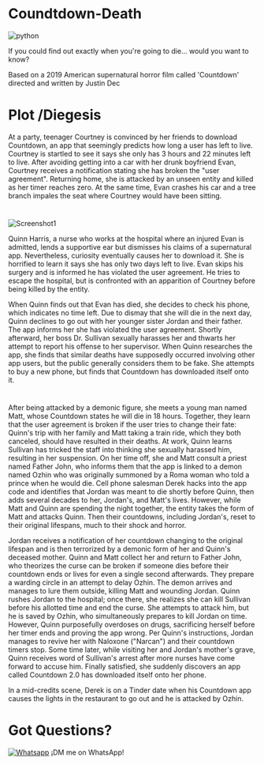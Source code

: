 # Coundtdown-Death
![python](http://ForTheBadge.com/images/badges/made-with-python.svg)

If you could find out exactly when you're going to die... would you want to know?

Based on a 2019 American supernatural horror film called 'Countdown' directed and written by Justin Dec

# Plot /Diegesis
At a party, teenager Courtney is convinced by her friends to download Countdown, an app that seemingly predicts how long a user has left to live. Courtney is startled to see it says she only has 3 hours and 22 minutes left to live. After avoiding getting into a car with her drunk boyfriend Evan, Courtney receives a notification stating she has broken the "user agreement". Returning home, she is attacked by an unseen entity and killed as her timer reaches zero. At the same time, Evan crashes his car and a tree branch impales the seat where Courtney would have been sitting.
#
![Screenshot1](https://user-images.githubusercontent.com/98543992/165503652-aa842a08-55f1-4f35-9acc-70821e001089.png)


Quinn Harris, a nurse who works at the hospital where an injured Evan is admitted, lends a supportive ear but dismisses his claims of a supernatural app. Nevertheless, curiosity eventually causes her to download it. She is horrified to learn it says she has only two days left to live. Evan skips his surgery and is informed he has violated the user agreement. He tries to escape the hospital, but is confronted with an apparition of Courtney before being killed by the entity.

When Quinn finds out that Evan has died, she decides to check his phone, which indicates no time left. Due to dismay that she will die in the next day, Quinn declines to go out with her younger sister Jordan and their father. The app informs her she has violated the user agreement. Shortly afterward, her boss Dr. Sullivan sexually harasses her and thwarts her attempt to report his offense to her supervisor. When Quinn researches the app, she finds that similar deaths have supposedly occurred involving other app users, but the public generally considers them to be fake. She attempts to buy a new phone, but finds that Countdown has downloaded itself onto it.
# 

After being attacked by a demonic figure, she meets a young man named Matt, whose Countdown states he will die in 18 hours. Together, they learn that the user agreement is broken if the user tries to change their fate: Quinn's trip with her family and Matt taking a train ride, which they both canceled, should have resulted in their deaths. At work, Quinn learns Sullivan has tricked the staff into thinking she sexually harassed him, resulting in her suspension. On her time off, she and Matt consult a priest named Father John, who informs them that the app is linked to a demon named Ozhin who was originally summoned by a Roma woman who told a prince when he would die. Cell phone salesman Derek hacks into the app code and identifies that Jordan was meant to die shortly before Quinn, then adds several decades to her, Jordan's, and Matt's lives. However, while Matt and Quinn are spending the night together, the entity takes the form of Matt and attacks Quinn. Then their countdowns, including Jordan's, reset to their original lifespans, much to their shock and horror.

Jordan receives a notification of her countdown changing to the original lifespan and is then terrorized by a demonic form of her and Quinn's deceased mother. Quinn and Matt collect her and return to Father John, who theorizes the curse can be broken if someone dies before their countdown ends or lives for even a single second afterwards. They prepare a warding circle in an attempt to delay Ozhin. The demon arrives and manages to lure them outside, killing Matt and wounding Jordan. Quinn rushes Jordan to the hospital; once there, she realizes she can kill Sullivan before his allotted time and end the curse. She attempts to attack him, but he is saved by Ozhin, who simultaneously prepares to kill Jordan on time. However, Quinn purposefully overdoses on drugs, sacrificing herself before her timer ends and proving the app wrong. Per Quinn's instructions, Jordan manages to revive her with Naloxone ("Narcan") and their countdown timers stop. Some time later, while visiting her and Jordan's mother's grave, Quinn receives word of Sullivan's arrest after more nurses have come forward to accuse him. Finally satisfied, she suddenly discovers an app called Countdown 2.0 has downloaded itself onto her phone.

In a mid-credits scene, Derek is on a Tinder date when his Countdown app causes the lights in the restaurant to go out and he is attacked by Ozhin.

# Got Questions?
[![Whatsapp](https://upload.wikimedia.org/wikipedia/commons/thumb/6/6b/WhatsApp.svg/40px-WhatsApp.svg.png)](https://api.whatsapp.com/send?phone=917980369670&text=)
¡DM me on WhatsApp!
